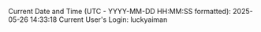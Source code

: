 Current Date and Time (UTC - YYYY-MM-DD HH:MM:SS formatted): 2025-05-26 14:33:18
Current User's Login: luckyaiman
